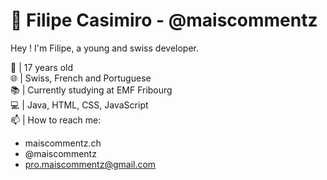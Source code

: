 # 🎈 Filipe Casimiro - @maiscommentz

Hey ! I'm Filipe, a young and swiss developer.

🎂 | 17 years old   
🌐 | Swiss, French and Portuguese   
📚 | Currently studying at EMF Fribourg   
💻 | Java, HTML, CSS, JavaScript    
📫 | How to reach me:
  - maiscommentz.ch
  - @maiscommentz
  - pro.maiscommentz@gmail.com
